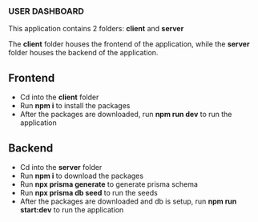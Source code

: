 ### USER DASHBOARD

This application contains 2 folders: **client** and **server**

The **client** folder houses the frontend of the application, while the **server** folder houses the backend of the application.

## Frontend

- Cd into the **client** folder
- Run **npm i** to install the packages
- After the packages are downloaded, run **npm run dev** to run the application

## Backend

- Cd into the **server** folder
- Run **npm i** to download the packages
- Run **npx prisma generate** to generate prisma schema
- Run **npx prisma db seed** to run the seeds
- After the packages are downloaded and db is setup, run **npm run start:dev** to run the application



